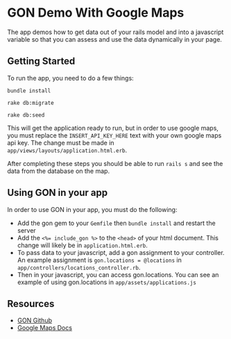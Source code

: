 # GON Demo With Google Maps

The app demos how to get data out of your rails model and into a javascript variable so that you can assess and use the data dynamically in your page.

## Getting Started

To run the app, you need to do a few things:

```
bundle install

rake db:migrate

rake db:seed
```

This will get the application ready to run, but in order to use google maps, you must replace the ```INSERT_API_KEY_HERE``` text with your own google maps api key.  The change must be made in ```app/views/layouts/application.html.erb```.

After completing these steps you should be able to run ```rails s``` and see the data from the database on the map.

## Using GON in your app

In order to use GON in your app, you must do the following:

* Add the gon gem to your ```Gemfile``` then ```bundle install``` and restart the server
* Add the ```<%= include_gon %>``` to the ```<head>``` of your html document.  This change will likely be in ```application.html.erb```.
* To pass data to your javascript, add a gon assignment to your controller.  An example assignment is ```gon.locations = @locations``` in ```app/controllers/locations_controller.rb```.
* Then in your javascript, you can access gon.locations.  You can see an example of using gon.locations in ```app/assets/applications.js```


## Resources

* [GON Github](https://github.com/gazay/gon)
* [Google Maps Docs](https://developers.google.com/maps/documentation/javascript/)